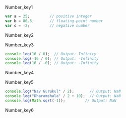 Number_key1
```javascript
var a = 25;         // positive integer
var b = 80.5;       // floating-point number
var c = -2;         // negative number
```

Number_key2




Number_key3
```javascript
console.log(16 / 0);  // Output: Infinity
console.log(-16 / 0); // Output: -Infinity
console.log(16 / -0); // Output: -Infinity
```

Number_key4



Number_key5
```javascript
console.log("Nav Gurukul" / 2);       // Output: NaN
console.log("Dharamshala" / 2 + 10);  // Output: NaN
console.log(Math.sqrt(-1));         // Output: NaN
```


Number_key6
